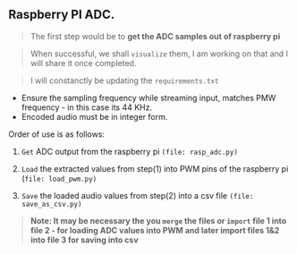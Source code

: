 
## Raspberry PI ADC.


> The first step would be to **get the ADC samples out of raspberry pi**

> When successful, we shall `visualize` them, I am working on that and I will share it once completed.

> I will constanctly be updating the `requirements.txt`

* Ensure the sampling frequency while streaming input, matches PMW frequency - in this case its 44 KHz.
* Encoded audio must be in integer form.

Order of use is as follows:
1. `Get` ADC output from the raspberry pi `(file: rasp_adc.py)`

2. `Load` the extracted values from step(1) into PWM pins of the raspberry pi (`file: load_pwm.py)` 

3. `Save` the loaded audio values from step(2) into a csv file `(file: save_as_csv.py)`

> **Note: It may be necessary the you `merge` the files or `import` file 1 into file 2 - for loading ADC values into PWM and later import files 1&2 into file 3 for saving into csv**